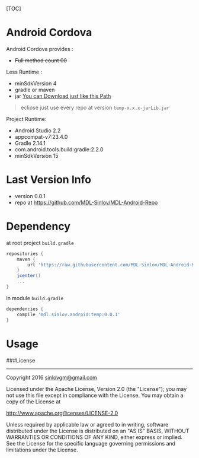 [TOC]

# Android Cordova

Android Cordova provides :
- ~~Full method count 00~~

Less Runtime :
- minSdkVersion 4
- gradle or maven
- jar [You can Download just like this Path]((https://github.com/MDL-Sinlov/MDL-Android-Repo/raw/master/mvn-repo/mdl/sinlov/android/))

> eclipse just use every repo at version `temp-x.x.x-jarLib.jar`

Project Runtime:
- Android Studio 2.2
- appcompat-v7:23.4.0
- Gradle 2.14.1
- com.android.tools.build:gradle:2.2.0
- minSdkVersion 15

# Last Version Info

- version 0.0.1
- repo at https://github.com/MDL-Sinlov/MDL-Android-Repo

# Dependency

at root project `build.gradle`

```gradle
repositories {
    maven {
        url 'https://raw.githubusercontent.com/MDL-Sinlov/MDL-Android-Repo/master/mvn-repo/'
    }
    jcenter()
    ...
}
```

in module `build.gradle`

```gradle
dependencies {
    compile 'mdl.sinlov.android:temp:0.0.1'
}
```

# Usage



###License

---

Copyright 2016 sinlovgm@gmail.com

Licensed under the Apache License, Version 2.0 (the "License");
you may not use this file except in compliance with the License.
You may obtain a copy of the License at

   http://www.apache.org/licenses/LICENSE-2.0

Unless required by applicable law or agreed to in writing, software
distributed under the License is distributed on an "AS IS" BASIS,
WITHOUT WARRANTIES OR CONDITIONS OF ANY KIND, either express or implied.
See the License for the specific language governing permissions and
limitations under the License.

